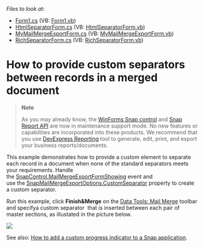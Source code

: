 <!-- default file list -->
*Files to look at*:

* [Form1.cs](./CS/CustomSeparator/Form1.cs) (VB: [Form1.vb](./VB/CustomSeparator/Form1.vb))
* [HtmlSeparatorForm.cs](./CS/CustomSeparator/HtmlSeparatorForm.cs) (VB: [HtmlSeparatorForm.vb](./VB/CustomSeparator/HtmlSeparatorForm.vb))
* [MyMailMergeExportForm.cs](./CS/CustomSeparator/MyMailMergeExportForm.cs) (VB: [MyMailMergeExportForm.vb](./VB/CustomSeparator/MyMailMergeExportForm.vb))
* [RichSeparatorForm.cs](./CS/CustomSeparator/RichSeparatorForm.cs) (VB: [RichSeparatorForm.vb](./VB/CustomSeparator/RichSeparatorForm.vb))
<!-- default file list end -->
# How to provide custom separators between records in a merged document

> **Note**
>
> As you may already know, the [WinForms Snap control](https://docs.devexpress.com/WindowsForms/11373/controls-and-libraries/snap) and [Snap Report API](https://docs.devexpress.com/OfficeFileAPI/15188/snap-report-api) are now in maintenance support mode. No new features or capabilities are incorporated into these products. We recommend that you use [DevExpress Reporting](https://docs.devexpress.com/XtraReports/2162/reporting) tool to generate, edit, print, and export your business reports/documents.

This example demonstrates how to provide a custom element to separate each record in a document when none of the standard separators meets your requirements. Handle the [SnapControl.MailMergeExportFormShowing](https://docs.devexpress.com/WindowsForms/DevExpress.Snap.SnapControl.MailMergeExportFormShowing?v=21.2) event and use the [SnapMailMergeExportOptions.CustomSeparator](https://docs.devexpress.com/WindowsForms/DevExpress.Snap.Core.Options.SnapMailMergeExportOptions.CustomSeparator?v=21.2) property to create a custom separator.

Run this example, click **Finish&Merge** on the [Data Tools: Mail Merge](https://docs.devexpress.com/WindowsForms/11373/controls-and-libraries/snap?v=21.2) toolbar and specifya custom separator  that is inserted between each pair of master sections, as illustated in the picture below.  

![](https://raw.githubusercontent.com/DevExpress-Examples/how-to-provide-custom-separators-between-records-in-a-merged-document-e5073/15.1.9+/media/499d75dc-4cf6-11e6-80bf-00155d62480c.png)

See also: [How to add a custom progress indicator to a Snap application](https://github.com/DevExpress-Examples/how-to-add-a-custom-progress-indicator-to-a-snap-application-e5074).


